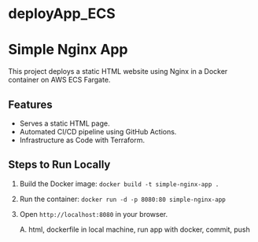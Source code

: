 # deployApp_ECS
# Simple Nginx App
This project deploys a static HTML website using Nginx in a Docker container on AWS ECS Fargate.
## Features
- Serves a static HTML page.
- Automated CI/CD pipeline using GitHub Actions.
- Infrastructure as Code with Terraform.

## Steps to Run Locally
1. Build the Docker image: `docker build -t simple-nginx-app .`
2. Run the container: `docker run -d -p 8080:80 simple-nginx-app`
3. Open `http://localhost:8080` in your browser.

   A. html, dockerfile in local machine, run app with docker, commit, push
